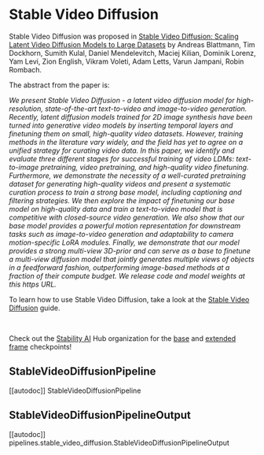 <!--Copyright 2024 The HuggingFace Team. All rights reserved.

Licensed under the Apache License, Version 2.0 (the "License"); you may not use this file except in compliance with
the License. You may obtain a copy of the License at

http://www.apache.org/licenses/LICENSE-2.0

Unless required by applicable law or agreed to in writing, software distributed under the License is distributed on
an "AS IS" BASIS, WITHOUT WARRANTIES OR CONDITIONS OF ANY KIND, either express or implied. See the License for the
specific language governing permissions and limitations under the License.
-->

# Stable Video Diffusion

Stable Video Diffusion was proposed in [Stable Video Diffusion: Scaling Latent Video Diffusion Models to Large Datasets](https://hf.co/papers/2311.15127) by Andreas Blattmann, Tim Dockhorn, Sumith Kulal, Daniel Mendelevitch, Maciej Kilian, Dominik Lorenz, Yam Levi, Zion English, Vikram Voleti, Adam Letts, Varun Jampani, Robin Rombach.

The abstract from the paper is:

*We present Stable Video Diffusion - a latent video diffusion model for high-resolution, state-of-the-art text-to-video and image-to-video generation. Recently, latent diffusion models trained for 2D image synthesis have been turned into generative video models by inserting temporal layers and finetuning them on small, high-quality video datasets. However, training methods in the literature vary widely, and the field has yet to agree on a unified strategy for curating video data. In this paper, we identify and evaluate three different stages for successful training of video LDMs: text-to-image pretraining, video pretraining, and high-quality video finetuning. Furthermore, we demonstrate the necessity of a well-curated pretraining dataset for generating high-quality videos and present a systematic curation process to train a strong base model, including captioning and filtering strategies. We then explore the impact of finetuning our base model on high-quality data and train a text-to-video model that is competitive with closed-source video generation. We also show that our base model provides a powerful motion representation for downstream tasks such as image-to-video generation and adaptability to camera motion-specific LoRA modules. Finally, we demonstrate that our model provides a strong multi-view 3D-prior and can serve as a base to finetune a multi-view diffusion model that jointly generates multiple views of objects in a feedforward fashion, outperforming image-based methods at a fraction of their compute budget. We release code and model weights at this https URL.*

<Tip>

To learn how to use Stable Video Diffusion, take a look at the [Stable Video Diffusion](../../../using-diffusers/svd) guide.

<br>

Check out the [Stability AI](https://huggingface.co/stabilityai) Hub organization for the [base](https://huggingface.co/stabilityai/stable-video-diffusion-img2vid) and [extended frame](https://huggingface.co/stabilityai/stable-video-diffusion-img2vid-xt) checkpoints!

</Tip>

## StableVideoDiffusionPipeline

[[autodoc]] StableVideoDiffusionPipeline

## StableVideoDiffusionPipelineOutput

[[autodoc]] pipelines.stable_video_diffusion.StableVideoDiffusionPipelineOutput
